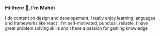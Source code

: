 ### Hi there 👋, I'm Mahdi 

I do content on design and developement, I really enjoy learning languages and frameworks like react 
. I'm self-motivated, punctual, reliable, I have great problem solving skills and  I have a passion for gaining knowledge

<!--
**idham19/idham19** is a ✨ _special_ ✨ repository because its `README.md` (this file) appears on your GitHub profile.

Here are some ideas to get you started:

- 🔭 I’m currently working on ...
- 🌱 I’m currently learning ...
- 👯 I’m looking to collaborate on ...
- 🤔 I’m looking for help with ...
- 💬 Ask me about ...
- 📫 How to reach me: ...
- 😄 Pronouns: ...
- ⚡ Fun fact: ...
-->
